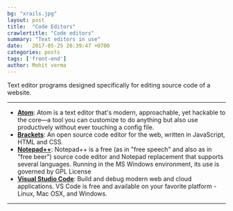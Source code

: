 ```yaml
---
bg: "xrails.jpg"
layout: post
title:  "Code Editors"
crawlertitle: "Code editors"
summary: "Text editors in use"
date:   2017-05-25 20:39:47 +0700
categories: posts
tags: ['front-end']
author: Mohit verma
---
```


Text editor programs designed specifically for editing source code of a website.

-----------------------------------------

+ **[Atom](https://atom.io/)**: Atom is a text editor that's modern, approachable, yet hackable to the core—a tool you can customize to do anything but also use productively without ever touching a config file.
+ **[Brackets](http://brackets.io/)**: An open source code editor for the web, written in JavaScript, HTML and CSS.
+ **[Notepad++](https://notepad-plus-plus.org/)**: Notepad++ is a free (as in "free speech" and also as in "free beer") source code editor and Notepad replacement that supports several languages. Running in the MS Windows environment, its use is governed by GPL License
+ **[Visual Studio Code](https://code.visualstudio.com/)**: Build and debug modern web and cloud applications. VS Code is free and available on your favorite platform - Linux, Mac OSX, and Windows.


------------------
